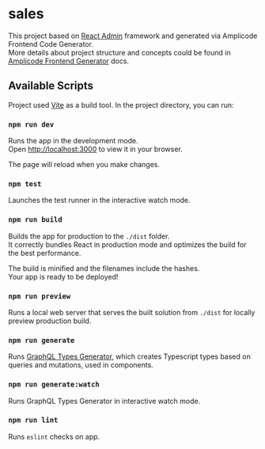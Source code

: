 # sales

This project based on [React Admin](https://marmelab.com/react-admin/) framework 
and generated via Amplicode Frontend Code Generator. \
More details about project structure and concepts could be found 
in [Amplicode Frontend Generator](https://github.com/Amplicode/amplicode-frontend#readme) docs. 

## Available Scripts

Project used [Vite](https://vitejs.dev) as a build tool. 
In the project directory, you can run:

### `npm run dev`

Runs the app in the development mode.\
Open [http://localhost:3000](http://localhost:3000) to view it in your browser.

The page will reload when you make changes.

### `npm test`

Launches the test runner in the interactive watch mode.

### `npm run build`

Builds the app for production to the `./dist` folder.\
It correctly bundles React in production mode and optimizes the build for the best performance.

The build is minified and the filenames include the hashes.\
Your app is ready to be deployed!

### `npm run preview`

Runs a local web server that serves the built solution from `./dist` for locally preview production build.

### `npm run generate`

Runs [GraphQL Types Generator](https://github.com/dotansimha/graphql-code-generator), 
which creates Typescript types based on queries and mutations, used in components.

### `npm run generate:watch`

Runs GraphQL Types Generator in interactive watch mode.

### `npm run lint`

Runs `eslint` checks on app.